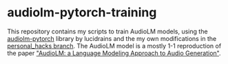 # audiolm-pytorch-training

This repository contains my scripts to train AudioLM models, using the [audiolm-pytorch](https://github.com/lucidrains/audiolm-pytorch) library by lucidrains and the my own modifications in the [personal_hacks branch](https://github.com/LWprogramming/audiolm-pytorch/tree/personal_hacks). The AudioLM model is a mostly 1-1 reproduction of the paper ["AudioLM: a Language Modeling Approach to Audio Generation"](https://arxiv.org/abs/2209.03143).